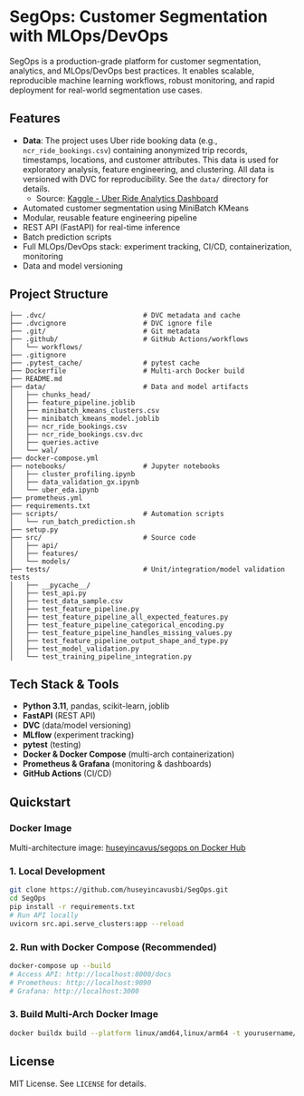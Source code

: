 
# SegOps: Customer Segmentation with MLOps/DevOps

SegOps is a production-grade platform for customer segmentation, analytics, and MLOps/DevOps best practices. It enables scalable, reproducible machine learning workflows, robust monitoring, and rapid deployment for real-world segmentation use cases.

## Features
- **Data**: The project uses Uber ride booking data (e.g., `ncr_ride_bookings.csv`) containing anonymized trip records, timestamps, locations, and customer attributes. This data is used for exploratory analysis, feature engineering, and clustering. All data is versioned with DVC for reproducibility. See the `data/` directory for details. 
	- Source: [Kaggle - Uber Ride Analytics Dashboard](https://www.kaggle.com/datasets/yashdevladdha/uber-ride-analytics-dashboard)
- Automated customer segmentation using MiniBatch KMeans
- Modular, reusable feature engineering pipeline
- REST API (FastAPI) for real-time inference
- Batch prediction scripts
- Full MLOps/DevOps stack: experiment tracking, CI/CD, containerization, monitoring
- Data and model versioning

## Project Structure
```
├── .dvc/                        # DVC metadata and cache
├── .dvcignore                   # DVC ignore file
├── .git/                        # Git metadata
├── .github/                     # GitHub Actions/workflows
│   └── workflows/
├── .gitignore
├── .pytest_cache/               # pytest cache
├── Dockerfile                   # Multi-arch Docker build
├── README.md
├── data/                        # Data and model artifacts
│   ├── chunks_head/
│   ├── feature_pipeline.joblib
│   ├── minibatch_kmeans_clusters.csv
│   ├── minibatch_kmeans_model.joblib
│   ├── ncr_ride_bookings.csv
│   ├── ncr_ride_bookings.csv.dvc
│   ├── queries.active
│   └── wal/
├── docker-compose.yml
├── notebooks/                   # Jupyter notebooks
│   ├── cluster_profiling.ipynb
│   ├── data_validation_gx.ipynb
│   └── uber_eda.ipynb
├── prometheus.yml
├── requirements.txt
├── scripts/                     # Automation scripts
│   └── run_batch_prediction.sh
├── setup.py
├── src/                         # Source code
│   ├── api/
│   ├── features/
│   └── models/
├── tests/                       # Unit/integration/model validation tests
│   ├── __pycache__/
│   ├── test_api.py
│   ├── test_data_sample.csv
│   ├── test_feature_pipeline.py
│   ├── test_feature_pipeline_all_expected_features.py
│   ├── test_feature_pipeline_categorical_encoding.py
│   ├── test_feature_pipeline_handles_missing_values.py
│   ├── test_feature_pipeline_output_shape_and_type.py
│   ├── test_model_validation.py
│   └── test_training_pipeline_integration.py
```

## Tech Stack & Tools
- **Python 3.11**, pandas, scikit-learn, joblib
- **FastAPI** (REST API)
- **DVC** (data/model versioning)
- **MLflow** (experiment tracking)
- **pytest** (testing)
- **Docker & Docker Compose** (multi-arch containerization)
- **Prometheus & Grafana** (monitoring & dashboards)
- **GitHub Actions** (CI/CD)

## Quickstart
### Docker Image
Multi-architecture image: [huseyincavus/segops on Docker Hub](https://hub.docker.com/r/huseyincavus/segops)


### 1. Local Development
```sh
git clone https://github.com/huseyincavusbi/SegOps.git
cd SegOps
pip install -r requirements.txt
# Run API locally
uvicorn src.api.serve_clusters:app --reload
```

### 2. Run with Docker Compose (Recommended)
```sh
docker-compose up --build
# Access API: http://localhost:8000/docs
# Prometheus: http://localhost:9090
# Grafana: http://localhost:3000
```

### 3. Build Multi-Arch Docker Image
```sh
docker buildx build --platform linux/amd64,linux/arm64 -t yourusername/segops:latest --push .
```

## License
MIT License. See `LICENSE` for details.
